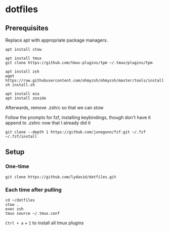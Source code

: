 # dotfiles

## Prerequisites

Replace apt with appropriate package managers.

```
apt install stow

apt install tmux
git clone https://github.com/tmux-plugins/tpm ~/.tmux/plugins/tpm

apt install zsh
wget https://raw.githubusercontent.com/ohmyzsh/ohmyzsh/master/tools/install.sh
sh install.sh

apt install eza
apt install zoxide
```

Afterwards, remove .zshrc so that we can stow

Follow the prompts for fzf, installing keybindings, though don't have it append to .zshrc now that I already did it
```
git clone --depth 1 https://github.com/junegunn/fzf.git ~/.fzf
~/.fzf/install
```


## Setup

### One-time

```
git clone https://github.com/lydavid/dotfiles.git
```

### Each time after pulling

```
cd ~/dotfiles
stow .
exec zsh
tmux source ~/.tmux.conf
```

`Ctrl + a` + `I` to install all tmux plugins
